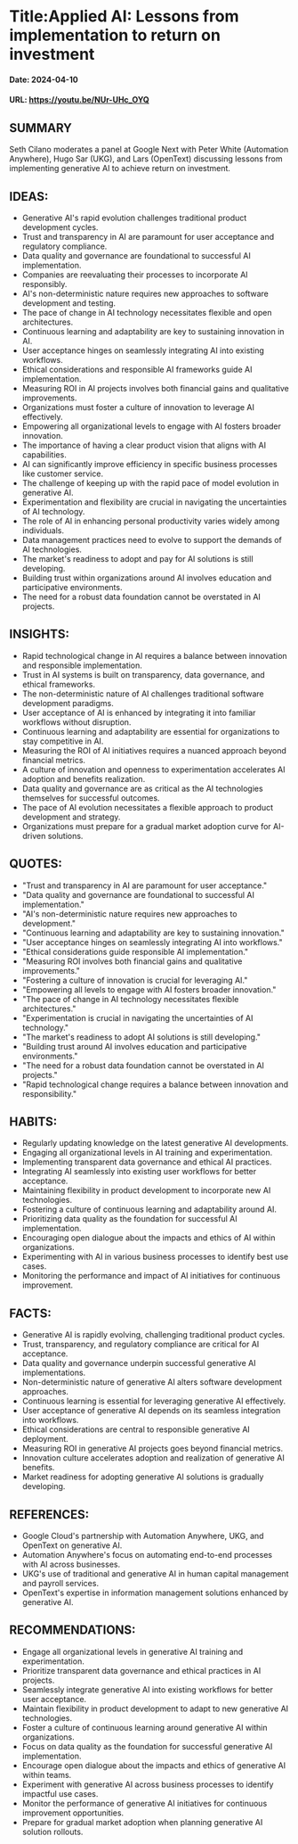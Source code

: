 # Title:Applied AI: Lessons from implementation to return on investment
#### Date: 2024-04-10
#### URL: https://youtu.be/NUr-UHc_OYQ



## SUMMARY

Seth Cilano moderates a panel at Google Next with Peter White (Automation Anywhere), Hugo Sar (UKG), and Lars (OpenText) discussing lessons from implementing generative AI to achieve return on investment.

## IDEAS:

- Generative AI's rapid evolution challenges traditional product development cycles.
- Trust and transparency in AI are paramount for user acceptance and regulatory compliance.
- Data quality and governance are foundational to successful AI implementation.
- Companies are reevaluating their processes to incorporate AI responsibly.
- AI's non-deterministic nature requires new approaches to software development and testing.
- The pace of change in AI technology necessitates flexible and open architectures.
- Continuous learning and adaptability are key to sustaining innovation in AI.
- User acceptance hinges on seamlessly integrating AI into existing workflows.
- Ethical considerations and responsible AI frameworks guide AI implementation.
- Measuring ROI in AI projects involves both financial gains and qualitative improvements.
- Organizations must foster a culture of innovation to leverage AI effectively.
- Empowering all organizational levels to engage with AI fosters broader innovation.
- The importance of having a clear product vision that aligns with AI capabilities.
- AI can significantly improve efficiency in specific business processes like customer service.
- The challenge of keeping up with the rapid pace of model evolution in generative AI.
- Experimentation and flexibility are crucial in navigating the uncertainties of AI technology.
- The role of AI in enhancing personal productivity varies widely among individuals.
- Data management practices need to evolve to support the demands of AI technologies.
- The market's readiness to adopt and pay for AI solutions is still developing.
- Building trust within organizations around AI involves education and participative environments.
- The need for a robust data foundation cannot be overstated in AI projects.

## INSIGHTS:

- Rapid technological change in AI requires a balance between innovation and responsible implementation.
- Trust in AI systems is built on transparency, data governance, and ethical frameworks.
- The non-deterministic nature of AI challenges traditional software development paradigms.
- User acceptance of AI is enhanced by integrating it into familiar workflows without disruption.
- Continuous learning and adaptability are essential for organizations to stay competitive in AI.
- Measuring the ROI of AI initiatives requires a nuanced approach beyond financial metrics.
- A culture of innovation and openness to experimentation accelerates AI adoption and benefits realization.
- Data quality and governance are as critical as the AI technologies themselves for successful outcomes.
- The pace of AI evolution necessitates a flexible approach to product development and strategy.
- Organizations must prepare for a gradual market adoption curve for AI-driven solutions.

## QUOTES:

- "Trust and transparency in AI are paramount for user acceptance."
- "Data quality and governance are foundational to successful AI implementation."
- "AI's non-deterministic nature requires new approaches to development."
- "Continuous learning and adaptability are key to sustaining innovation."
- "User acceptance hinges on seamlessly integrating AI into workflows."
- "Ethical considerations guide responsible AI implementation."
- "Measuring ROI involves both financial gains and qualitative improvements."
- "Fostering a culture of innovation is crucial for leveraging AI."
- "Empowering all levels to engage with AI fosters broader innovation."
- "The pace of change in AI technology necessitates flexible architectures."
- "Experimentation is crucial in navigating the uncertainties of AI technology."
- "The market's readiness to adopt AI solutions is still developing."
- "Building trust around AI involves education and participative environments."
- "The need for a robust data foundation cannot be overstated in AI projects."
- "Rapid technological change requires a balance between innovation and responsibility."

## HABITS:

- Regularly updating knowledge on the latest generative AI developments.
- Engaging all organizational levels in AI training and experimentation.
- Implementing transparent data governance and ethical AI practices.
- Integrating AI seamlessly into existing user workflows for better acceptance.
- Maintaining flexibility in product development to incorporate new AI technologies.
- Fostering a culture of continuous learning and adaptability around AI.
- Prioritizing data quality as the foundation for successful AI implementation.
- Encouraging open dialogue about the impacts and ethics of AI within organizations.
- Experimenting with AI in various business processes to identify best use cases.
- Monitoring the performance and impact of AI initiatives for continuous improvement.

## FACTS:

- Generative AI is rapidly evolving, challenging traditional product cycles.
- Trust, transparency, and regulatory compliance are critical for AI acceptance.
- Data quality and governance underpin successful generative AI implementations.
- Non-deterministic nature of generative AI alters software development approaches.
- Continuous learning is essential for leveraging generative AI effectively.
- User acceptance of generative AI depends on its seamless integration into workflows.
- Ethical considerations are central to responsible generative AI deployment.
- Measuring ROI in generative AI projects goes beyond financial metrics.
- Innovation culture accelerates adoption and realization of generative AI benefits.
- Market readiness for adopting generative AI solutions is gradually developing.

## REFERENCES:

- Google Cloud's partnership with Automation Anywhere, UKG, and OpenText on generative AI.
- Automation Anywhere's focus on automating end-to-end processes with AI across businesses.
- UKG's use of traditional and generative AI in human capital management and payroll services.
- OpenText's expertise in information management solutions enhanced by generative AI.

## RECOMMENDATIONS:

- Engage all organizational levels in generative AI training and experimentation.
- Prioritize transparent data governance and ethical practices in AI projects.
- Seamlessly integrate generative AI into existing workflows for better user acceptance.
- Maintain flexibility in product development to adapt to new generative AI technologies.
- Foster a culture of continuous learning around generative AI within organizations.
- Focus on data quality as the foundation for successful generative AI implementation.
- Encourage open dialogue about the impacts and ethics of generative AI within teams.
- Experiment with generative AI across business processes to identify impactful use cases.
- Monitor the performance of generative AI initiatives for continuous improvement opportunities.
- Prepare for gradual market adoption when planning generative AI solution rollouts.